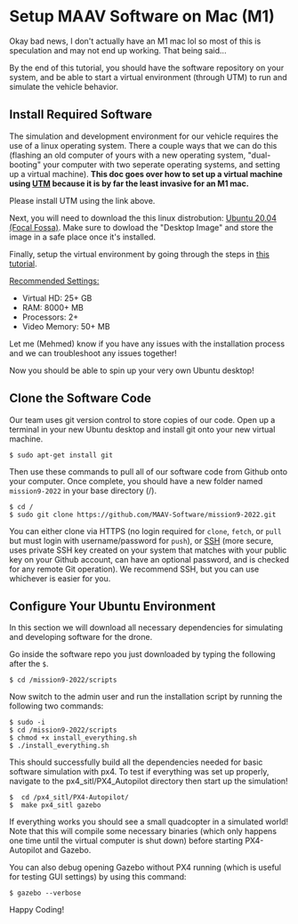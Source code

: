 # Setup MAAV Software on Mac (M1)

Okay bad news, I don't actually have an M1 mac lol so most of this is speculation and may not end up working. That being said...

By the end of this tutorial, you should have the software repository on your system, and be able to start a virtual environment (through UTM) to run and simulate the vehicle behavior.

## Install Required Software

The simulation and development environment for our vehicle requires the use of a linux operating system. There a couple ways that we can do this (flashing an old computer of yours with a new operating system, "dual-booting" your computer with two seperate operating systems, and setting up a virtual machine). **This doc goes over how to set up a virtual machine using [UTM](https://mac.getutm.app/) because it is by far the least invasive for an M1 mac.**

Please install UTM using the link above.

Next, you will need to download the this linux distrobution: [Ubuntu 20.04 (Focal Fossa)](https://cdimage.ubuntu.com/releases/20.04/release/). Make sure to dowload the "Desktop Image" and store the image in a safe place once it's installed. 

Finally, setup the virtual environment by going through the steps in [this tutorial](https://www.youtube.com/watch?v=MVLbb1aMk24&ab_channel=MoodyCodes).

<ins>Recommended Settings:</ins>
- Virtual HD: 25+ GB 
- RAM: 8000+ MB
- Processors: 2+
- Video Memory: 50+ MB

Let me (Mehmed) know if you have any issues with the installation process and we can troubleshoot any issues together!

Now you should be able to spin up your very own Ubuntu desktop!

## Clone the Software Code
Our team uses git version control to store copies of our code. Open up a terminal in your new Ubuntu desktop and install git onto your new virtual machine.
```
$ sudo apt-get install git
```
Then use these commands to pull all of our software code from Github onto your computer. Once complete, you should have a new folder named `mission9-2022` in your base directory (/).

```
$ cd /
$ sudo git clone https://github.com/MAAV-Software/mission9-2022.git
```
You can either clone via HTTPS (no login required for `clone`, `fetch`, or `pull` but must login with username/password for `push`), or [SSH](https://docs.github.com/en/github/authenticating-to-github/connecting-to-github-with-ssh/generating-a-new-ssh-key-and-adding-it-to-the-ssh-agent) (more secure, uses private SSH key created on your system that matches with your public key on your Github account, can have an optional password, and is checked for any remote Git operation). We recommend SSH, but you can use whichever is easier for you.

## Configure Your Ubuntu Environment
In this section we will download all necessary dependencies for simulating and developing software for the drone.

Go inside the software repo you just downloaded by typing the following after the `$`.
```
$ cd /mission9-2022/scripts
```

Now switch to the admin user and run the installation script by running the following two commands:
```
$ sudo -i
$ cd /mission9-2022/scripts
$ chmod +x install_everything.sh
$ ./install_everything.sh
```

This should successfully build all the dependencies needed for basic software simulation with px4. To test if everything was set up properly, navigate to the px4_sitl/PX4_Autopilot directory then start up the simulation!
```
$  cd /px4_sitl/PX4-Autopilot/
$  make px4_sitl gazebo
```
If everything works you should see a small quadcopter in a simulated world! Note that this will compile some necessary binaries (which only happens one time until the virtual computer is shut down) before starting PX4-Autopilot and Gazebo.

You can also debug opening Gazebo without PX4 running (which is useful for testing GUI settings) by using this command:
```
$ gazebo --verbose
```

Happy Coding!
